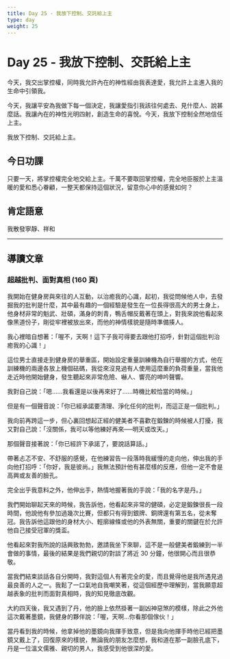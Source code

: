 ```yaml
---
title: Day 25 - 我放下控制、交託給上主
type: day
weight: 25
---
```


# Day 25 - 我放下控制、交託給上主

今天，我交出掌控權，同時我允許內在的神性經由我表達愛，我允許上主進入我的生命中引領我。

今天，我讓平安為我做下每一個決定，我讓愛指引我該往何處去、見什麼人、說甚麼話。我讓內在的神性光明四射，創造生命的喜悅。今天，我放下控制全然地信任上主。

我放下控制、交託給上主。

## 今日功課

只要一天，將掌控權完全地交給上主。千萬不要取回掌控權，完全地臣服於上主溫暖的愛和悉心眷顧，一整天都保持這個狀況，留意你心中的感覺如何？

## 肯定語意

我散發寧靜、祥和

---

## 導讀文章

### 超越批判、面對真相 (160 頁)

我開始在健身房與來往的人互動，以治癒我的心識，起初，我從問候他人中，去發掘我的批判是什麼，其中最有趣的一個經驗是發生在一位長得很高大的男士身上，他身材非常的魁武、壯碩，滿身的刺青，鴨舌帽反戴著在頭上，對我來說他看起來像黑道份子，剛從牢裡被放出來，而他的神情樣貌是隨時準備揍人。

我心裡暗自想著：「喔不，天啊！這下子我可得要去跟他打招呼，針對這個批判治癒我的心識！」

這位男士直接走到健身房的舉重區，開始設定重量訓練機為自行舉握的方式，他在訓練機的兩邊各放上機個砝碼，我從來沒見過有人使用這麼重的負荷重量，當我他走近時他開始健身，發生聽起來非常危險、嚇人、響亮的呻吟聲響。

我對自己說：「嗯……我看還是以後再來好了……時機比較恰當的時候。」

但是有一個聲音說：「你已經承諾要清理、淨化任何的批判，而這正是一個批判。」

我向前再跨這一步，但心裏回想起正經的健美者不喜歡在鍛鍊的時候被人打擾，我又對自己說：「沒關係，我可以等他練好再來──明天或改天。」

那個聲音接著說：「你已經許下承諾了，要說話算話。」

帶著忐忑不安、不舒服的感覺，在他練習告一段落時我緩慢的走向他，伸出我的手向他打招呼：「你好，我是彼尚。」我無法預計他有甚麼樣的反應，但他一定不會是高興或友善的臉孔。

完全出乎我意料之外，他伸出手，熱情地握著我的手說：「我的名字是丹。」

我們開始聊起天來的時候，我告訴他，他看起來非常的健碩，必定是鍛鍊很長一段時間，他說他有參加過幾次比賽，但都只有得到銀牌、銅牌還有第五名，從未奪冠。我告訴他這跟他的身材大小、輕廓線條或他的外表無關，重要的關鍵在於允許他自己接受冠軍的獎盃。

他看起來對我所說的話興致勃勃，邀請我坐下來聊，這不是一般健美者鍛練到一半會做的事情，最後的結果是我們親切的對談了將近 30 分鐘，他很開心而且很恭敬。

當我們結束談話各自分開時，我對這個人有著完全的愛，而且覺得他是我所遇見過最良善的人之一。我鬆了一口氣地自我嘲笑著，從這個經歷中理解到，當我願意超越表象的批判而面對真相時，我的知見徹底改觀。

大約四天後，我又遇到了丹，他的臉上依然掛著一副凶神惡煞的模樣，除此之外他這次戴著墨鏡，我健身的夥伴說：「喔，天啊…你看那個傢伙！」

當丹看到我的時候，他拿掉他的墨鏡向我揮手致意，但是我向他揮手時他已經把墨鏡又戴上了，回復原來的樣貌，無論我的朋友怎麼想，我和道在那一副臉孔底下，丹是一位溫文儒雅、親切的男人，我感受到他很深的愛。
